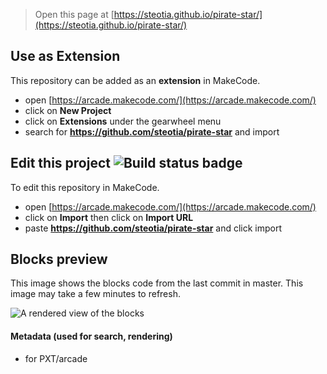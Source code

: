  


> Open this page at [https://steotia.github.io/pirate-star/](https://steotia.github.io/pirate-star/)

## Use as Extension

This repository can be added as an **extension** in MakeCode.

* open [https://arcade.makecode.com/](https://arcade.makecode.com/)
* click on **New Project**
* click on **Extensions** under the gearwheel menu
* search for **https://github.com/steotia/pirate-star** and import

## Edit this project ![Build status badge](https://github.com/steotia/pirate-star/workflows/MakeCode/badge.svg)

To edit this repository in MakeCode.

* open [https://arcade.makecode.com/](https://arcade.makecode.com/)
* click on **Import** then click on **Import URL**
* paste **https://github.com/steotia/pirate-star** and click import

## Blocks preview

This image shows the blocks code from the last commit in master.
This image may take a few minutes to refresh.

![A rendered view of the blocks](https://github.com/steotia/pirate-star/raw/master/.github/makecode/blocks.png)

#### Metadata (used for search, rendering)

* for PXT/arcade
<script src="https://makecode.com/gh-pages-embed.js"></script><script>makeCodeRender("{{ site.makecode.home_url }}", "{{ site.github.owner_name }}/{{ site.github.repository_name }}");</script>
